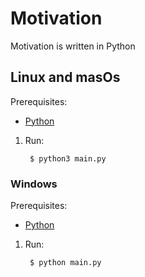 # Motivation 

Motivation is written in Python

## Linux and masOs

Prerequisites:

* [Python][Python-download]

1. Run:

        $ python3 main.py

### Windows

Prerequisites:

* [Python][Python-download]

1. Run:
    
        $ python main.py


[Python-download]: https://www.python.org/downloads/
